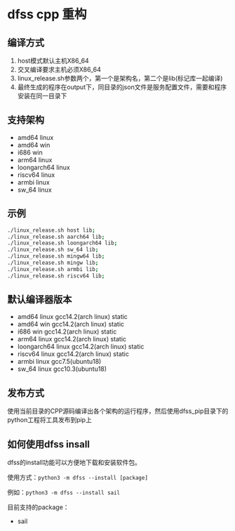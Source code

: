 # dfss cpp 重构

## 编译方式

1. host模式默认主机X86_64
2. 交叉编译要求主机必须X86_64
3. linux_release.sh参数两个，第一个是架构名，第二个是lib(标记库一起编译)
4. 最终生成的程序在output下，同目录的json文件是服务配置文件，需要和程序安装在同一目录下

## 支持架构

* amd64 linux
* amd64 win
* i686 win
* arm64 linux
* loongarch64 linux
* riscv64 linux
* armbi linux
* sw_64 linux

## 示例

``` bash
./linux_release.sh host lib;
./linux_release.sh aarch64 lib;
./linux_release.sh loongarch64 lib;
./linux_release.sh sw_64 lib;
./linux_release.sh mingw64 lib;
./linux_release.sh mingw lib;
./linux_release.sh armbi lib;
./linux_release.sh riscv64 lib;
```

## 默认编译器版本

* amd64 linux gcc14.2(arch linux) static
* amd64 win gcc14.2(arch linux) static
* i686 win gcc14.2(arch linux) static
* arm64 linux gcc14.2(arch linux) static
* loongarch64 linux gcc14.2(arch linux) static
* riscv64 linux gcc14.2(arch linux) static
* armbi linux gcc7.5(ubuntu18)
* sw_64 linux gcc10.3(ubuntu18)

## 发布方式

使用当前目录的CPP源码编译出各个架构的运行程序，然后使用dfss_pip目录下的python工程将工具发布到pip上

## 如何使用dfss insall

dfss的install功能可以方便地下载和安装软件包。

使用方式：`python3 -m dfss --install [package]`

例如：`python3 -m dfss --install sail`

目前支持的package：

- sail